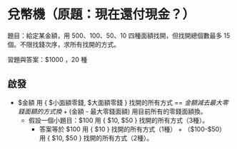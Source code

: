 # 兌幣機（原題：現在還付現金？）

題目：給定某金額，用 $500、$100、$50、$10 四種面額找開，但找開總個數最多 15 個。不限找錢次序，求所有找開的方式。

習題與答案：$1000 ，20 種

## 啟發

* $金額 用 { $小面額零錢, $大面額零錢 } 找開的所有方式 == $金額 減去最大零錢面額的方式換 + ($金額 - 最大零錢面額) 用目前所有的零錢面額換。
  * 假設一個小題目：$100 用 { $10, $50 } 找開的所有方式（3種）。
    * 答案等於 $100 用 { $10 } 找開的所有方式（1種） + （$100-$50） 用 { $10, $50 } 找開的所有方式（2種）。
 